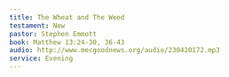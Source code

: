 ```yaml
---
title: The Wheat and The Weed
testament: New
pastor: Stephen Emmott 
book: Matthew 13:24-30, 36-43
audio: http://www.mecgoodnews.org/audio/230420172.mp3
service: Evening
---
```

